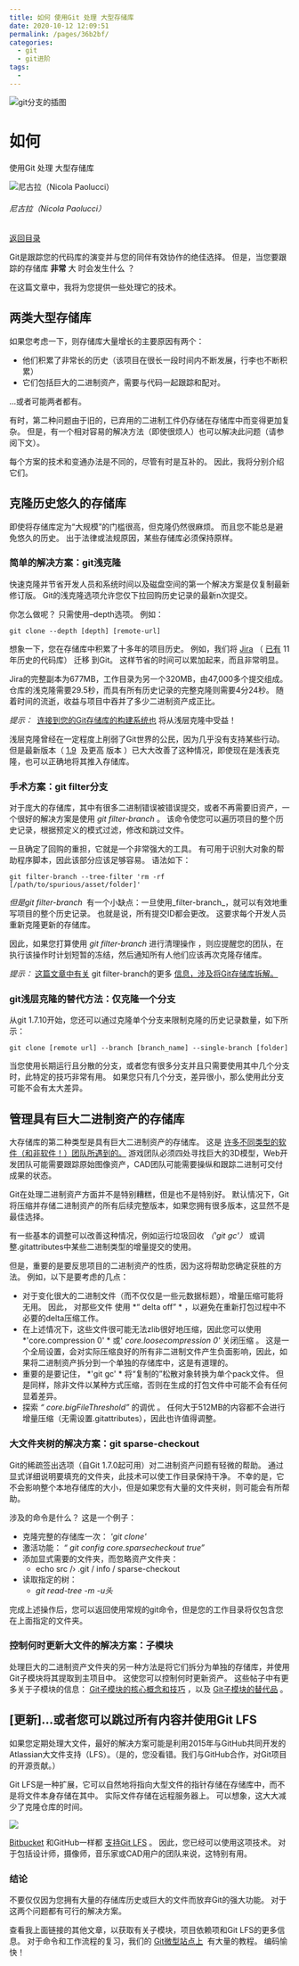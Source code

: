 ```yaml
---
title: 如何 使用Git 处理 大型存储库
date: 2020-10-12 12:09:51
permalink: /pages/36b2bf/
categories:
  - git
  - git进阶
tags:
  - 
---
```

![git分支的插图](https://wac-cdn.atlassian.com/dam/jcr:5562fce0-e73e-4c7d-9813-656aa1b36ca8/git-site-big-repository@2x.png?cdnVersion=1084)

# 如何
使用Git 处理 大型存储库

![尼古拉（Nicola Paolucci）](https://wac-cdn.atlassian.com/dam/jcr:1a355490-1c55-42a2-aa4a-30b260d0163e/nicola-paolucci.png?cdnVersion=1084)

###### 尼古拉（Nicola Paolucci）

[返回目录](https://www.atlassian.com/git/articles)

Git是跟踪您的代码库的演变并与您的同伴有效协作的绝佳选择。 但是，当您要跟踪的存储库 **非常** 大 时会发生什么 ？

在这篇文章中，我将为您提供一些处理它的技术。

## 两类大型存储库

如果您考虑一下，则存储库大量增长的主要原因有两个：

*   他们积累了非常长的历史（该项目在很长一段时间内不断发展，行李也不断积累）
*   它们包括巨大的二进制资产，需要与代码一起跟踪和配对。

…或者可能两者都有。

有时，第二种问题由于旧的，已弃用的二进制工件仍存储在存储库中而变得更加复杂。 但是，有一个相对容易的解决方法（即使很烦人）也可以解决此问题（请参阅下文）。

每个方案的技术和变通办法是不同的，尽管有时是互补的。 因此，我将分别介绍它们。

## 克隆历史悠久的存储库

即使将存储库定为“大规模”的门槛很高，但克隆仍然很麻烦。 而且您不能总是避免悠久的历史。 出于法律或法规原因，某些存储库必须保持原样。

### 简单的解决方案：git浅克隆

快速克隆并节省开发人员和系统时间以及磁盘空间的第一个解决方案是仅复制最新修订版。 Git的浅克隆选项允许您仅下拉回购历史记录的最新n次提交。

你怎么做呢？ 只需使用–depth选项。 例如：

`git clone --depth [depth] [remote-url] `

想象一下，您在存储库中积累了十多年的项目历史。 例如，我们将 [Jira](https://www.atlassian.com/software/jira) （ [已有](https://www.atlassian.com/software/jira) 11年历史的代码库） 迁移 到Git。 这样节省的时间可以累加起来，而且非常明显。

Jira的完整副本为677MB，工作目录为另一个320MB，由47,000多个提交组成。 仓库的浅克隆需要29.5秒，而具有所有历史记录的完整克隆则需要4分24秒。 随着时间的流逝，收益与项目中吞并了多少二进制资产成正比。

*提示：*  [连接到您的Git存储库的构建系统也](https://www.atlassian.com/continuous-delivery/continuous-integration/ci-friendly-git-repos) 将从浅层克隆中受益！

浅层克隆曾经在一定程度上削弱了Git世界的公民，因为几乎没有支持某些行动。 但是最新版本（ [1.9](https://www.atlassian.com/blog/archives/whats-new-git-1-9?_ga=2.85910233.1564368919.1571097409-1339596144.1562091064)  及更高 版本 ）已大大改善了这种情况，即使现在是浅表克隆，也可以正确地将其推入存储库。

### 手术方案：git filter分支

对于庞大的存储库，其中有很多二进制错误被错误提交，或者不再需要旧资产，一个很好的解决方案是使用 *git filter\-branch* 。 该命令使您可以遍历项目的整个历史记录，根据预定义的模式过滤，修改和跳过文件。

一旦确定了回购的重担，它就是一个非常强大的工具。 有可用于识别大对象的帮助程序脚本，因此该部分应该足够容易。
语法如下：

`git filter-branch --tree-filter 'rm -rf [/path/to/spurious/asset/folder]'`

*但是git filter\-branch*  有一个小缺点：一旦使用\_filter\-branch\_，就可以有效地重写项目的整个历史记录。 也就是说，所有提交ID都会更改。 这要求每个开发人员重新克隆更新的存储库。

因此，如果您打算使用 *git filter\-branch* 进行清理操作 ，则应提醒您的团队，在执行该操作时计划短暂的冻结，然后通知所有人他们应该再次克隆存储库。

*提示：* [这篇文章中有关](https://www.atlassian.com/blog/git/tear-apart-repository-git-way?_ga=2.116821446.1564368919.1571097409-1339596144.1562091064) git filter\-branch的更多 [信息，涉及将Git存储库拆解。](https://www.atlassian.com/blog/git/tear-apart-repository-git-way?_ga=2.116821446.1564368919.1571097409-1339596144.1562091064)

### git浅层克隆的替代方法：仅克隆一个分支

从git 1.7.10开始，您还可以通过克隆单个分支来限制克隆的历史记录数量，如下所示：

`git clone [remote url] --branch [branch_name] --single-branch [folder]`

当您使用长期运行且分散的分支，或者您有很多分支并且只需要使用其中几个分支时，此特定的技巧非常有用。 如果您只有几个分支，差异很小，那么使用此分支可能不会有太大差异。

## 管理具有巨大二进制资产的存储库

大存储库的第二种类型是具有巨大二进制资产的存储库。 这是 [许多不同类型的软件（和非软件！）团队所遇到的。](https://www.atlassian.com/blog/git/git-lfs-for-designers-game-developers-architects?_ga=2.42796773.1564368919.1571097409-1339596144.1562091064) 游戏团队必须四处寻找巨大的3D模型，Web开发团队可能需要跟踪原始图像资产，CAD团队可能需要操纵和跟踪二进制可交付成果的状态。

Git在处理二进制资产方面并不是特别糟糕，但是也不是特别好。 默认情况下，Git将压缩并存储二进制资产的所有后续完整版本，如果您拥有很多版本，这显然不是最佳选择。

有一些基本的调整可以改善这种情况，例如运行垃圾回收 *（'git gc'）* 或调整.gitattributes中某些二进制类型的增量提交的使用。

但是，重要的是要反思项目的二进制资产的性质，因为这将帮助您确定获胜的方法。 例如，以下是要考虑的几点：

*   对于变化很大的二进制文件（而不仅仅是一些元数据标题），增量压缩可能将无用。 因此， 对那些文件 使用 *“ delta off” * ，以避免在重新打包过程中不必要的delta压缩工作。
*   在上述情况下，这些文件很可能无法zlib很好地压缩，因此您可以使用 *'core.compression 0' * 或' *core.loosecompression 0'* 关闭压缩 。 这是一个全局设置，会对实际压缩良好的所有非二进制文件产生负面影响，因此，如果将二进制资产拆分到一个单独的存储库中，这是有道理的。
*   重要的是要记住， *'git gc' * 将“复制的”松散对象转换为单个pack文件。 但是同样，除非文件以某种方式压缩，否则在生成的打包文件中可能不会有任何显着差异。
*   探索 *“ core.bigFileThreshold”* 的调优 。 任何大于512MB的内容都不会进行增量压缩（无需设置.gitattributes），因此也许值得调整。

### 大文件夹树的解决方案：git sparse\-checkout

Git的稀疏签出选项（自Git 1.7.0起可用）对二进制资产问题有轻微的帮助。 通过显式详细说明要填充的文件夹，此技术可以使工作目录保持干净。 不幸的是，它不会影响整个本地存储库的大小，但是如果您有大量的文件夹树，则可能会有所帮助。

涉及的命令是什么？ 这是一个例子：

*   克隆完整的存储库一次： *'git clone'*
*   激活功能： *“ git config core.sparsecheckout true”*
*   添加显式需要的文件夹，而忽略资产文件夹：
    *   echo src /› .git / info / sparse\-checkout
*   读取指定的树：
    *   *git read\-tree \-m \-u头*

完成上述操作后，您可以返回使用常规的git命令，但是您的工作目录将仅包含您在上面指定的文件夹。

### 控制何时更新大文件的解决方案：子模块

处理巨大的二进制资产文件夹的另一种方法是将它们拆分为单独的存储库，并使用Gi​​t子模块将其提取到主项目中。 这使您可以控制何时更新资产。 这些帖子中有更多关于子模块的信息： [Git子模块的核心概念和技巧](https://www.atlassian.com/blog/git/git-submodules-core-concept-workflows-and-tips?_ga=2.41412194.1564368919.1571097409-1339596144.1562091064) ，以及 [Git子模块的替代品](https://www.atlassian.com/git/tutorials/git-subtree) 。

## \[更新\]…或者您可以跳过所有内容并使用Gi​​t LFS

如果您定期处理大文件，最好的解决方案可能是利用2015年与GitHub共同开发的Atlassian大文件支持（LFS）。（是的，您没看错。我们与GitHub合作，对Git项目的开源贡献。）

Git LFS是一种扩展，它可以自然地将指向大型文件的指针存储在存储库中，而不是将文件本身存储在其中。 实际文件存储在远程服务器上。 可以想象，这大大减少了克隆仓库的时间。

![](https://wac-cdn.atlassian.com/dam/jcr:72213c27-9025-432e-94db-b1df0fd150c3/GitLFSDiagram-1.png?cdnVersion=1084)

[Bitbucket](https://www.atlassian.com/blog/git/git-lfs-for-designers-game-developers-architects?_ga=2.39759587.1564368919.1571097409-1339596144.1562091064) 和GitHub一样都 [支持Git LFS](https://www.atlassian.com/blog/git/git-lfs-for-designers-game-developers-architects?_ga=2.39759587.1564368919.1571097409-1339596144.1562091064) 。 因此，您已经可以使用这项技术。 对于包括设计师，摄像师，音乐家或CAD用户的团队来说，这特别有用。

### 结论

不要仅仅因为您拥有大量的存储库历史或巨大的文件而放弃Git的强大功能。 对于这两个问题都有可行的解决方案。

查看我上面链接的其他文章，以获取有关子模块，项目依赖项和Git LFS的更多信息。 对于命令和工作流程的复习，我们的 [Git微型站点上](https://www.atlassian.com/git)  有大量的教程。 编码愉快！